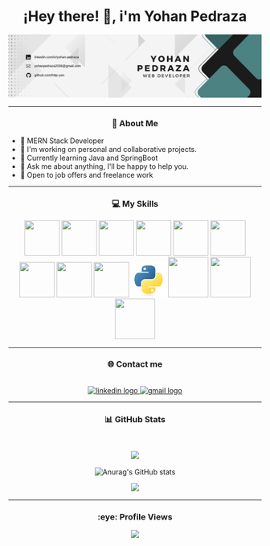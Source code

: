 

<div align="center" width="50">
    
<h1> ¡Hey there! 👋, i'm Yohan Pedraza </h1>

![Web-developer](./Banner%20para%20Linkedin%20Licenciado%20en%20marketing%20Corporativo%20Verde%20y%20blanco.png)

---

<h3> 💫 About Me </h3>


</div>





- 🔬 MERN Stack Developer
- 🔭 I'm working on personal and collaborative projects.
- 🌱 Currently learning Java and SpringBoot
- 💬 Ask me about anything, I'll be happy to help you.
- 🔬 Open to job offers and freelance work




<div align="center" width="50">

---

<h3> 💻 My Skills  </h3>

<img src="https://upload.wikimedia.org/wikipedia/commons/thumb/3/38/HTML5_Badge.svg/240px-HTML5_Badge.svg.png"  width="70" height="70"/>


<img src="https://camo.githubusercontent.com/0da944f181647261c840e34b20ed7e3ca44ddc150869c6ea550cf98d06c81a37/68747470733a2f2f63646e2e6a7364656c6976722e6e65742f67682f64657669636f6e732f64657669636f6e2f69636f6e732f637373332f637373332d6f726967696e616c2e737667"  width="70" height="70"/>

<img src="https://camo.githubusercontent.com/16bbe3c62e06c0099a8bd86816b7993b3eb49d8cd21eb74c7bff7db7dc3787b7/68747470733a2f2f63646e2e6a7364656c6976722e6e65742f67682f64657669636f6e732f64657669636f6e2f69636f6e732f6a6176617363726970742f6a6176617363726970742d6f726967696e616c2e737667"  width="70" height="70"/>


<img src="https://camo.githubusercontent.com/2cde166000bd4271614ef8c0a7e435af8a087c05f4d5a36f1945663d363bd463/68747470733a2f2f63646e2e6a7364656c6976722e6e65742f67682f64657669636f6e732f64657669636f6e2f69636f6e732f6e6f64656a732f6e6f64656a732d6f726967696e616c2e737667"  width="70" height="70"/>


<img src="https://camo.githubusercontent.com/aed5f69c00ea3fd8c8bc70b89d236efae340eb3024526fd11bcba51c80c4aa40/68747470733a2f2f63646e2e6a7364656c6976722e6e65742f67682f64657669636f6e732f64657669636f6e2f69636f6e732f72656163742f72656163742d6f726967696e616c2e737667"  width="70" height="70"/>

<img src="https://camo.githubusercontent.com/20039163b76f7278f3f309c82d7a6f7ab56d560ed0b8f5623805c8399a0ed098/68747470733a2f2f63646e2e6a7364656c6976722e6e65742f67682f64657669636f6e732f64657669636f6e2f69636f6e732f6d6f6e676f64622f6d6f6e676f64622d6f726967696e616c2e737667"  width="70" height="70"/>


<img src="https://camo.githubusercontent.com/5e956ea0943b5a05092e94d7376582051e61fe84af215ad6e35334a2d61b658a/68747470733a2f2f63646e2e6a7364656c6976722e6e65742f67682f64657669636f6e732f64657669636f6e2f69636f6e732f6d7973716c2f6d7973716c2d6f726967696e616c2e737667"  width="70" height="70"/>

<img src="https://camo.githubusercontent.com/38827655e1ae0e1518d635ad89e8aa46b7f977c795952245c36a2d58064f1803/68747470733a2f2f63646e2e6a7364656c6976722e6e65742f67682f64657669636f6e732f64657669636f6e2f69636f6e732f6769742f6769742d6f726967696e616c2e737667"  width="70" height="70"/>

<img src="https://camo.githubusercontent.com/5b2a8527be6ce73521cdb521a1033b92ff7b1860f79585f66ec30ea75ab253e4/68747470733a2f2f63646e2e6a7364656c6976722e6e65742f67682f64657669636f6e732f64657669636f6e2f69636f6e732f6c696e75782f6c696e75782d6f726967696e616c2e737667"  width="70" height="70"/>


<img src="https://raw.githubusercontent.com/devicons/devicon/master/icons/python/python-original.svg"  width="70" height="70"/>

<img src="https://camo.githubusercontent.com/ceb1cf84ef4729e7a2f0414c57c47ac8563ed1c43fd10475a5d706f6b0f76896/68747470733a2f2f63646e2e6a7364656c6976722e6e65742f67682f64657669636f6e732f64657669636f6e2f69636f6e732f6e706d2f6e706d2d6f726967696e616c2d776f72646d61726b2e737667"  width="80" height="80"/>


<img src="https://adware-technologies.s3.amazonaws.com/uploads/technology/thumbnail/20/express-js.png"  width="80" height="80"/>


<img src="https://user-images.githubusercontent.com/7853266/44114706-9c72dd08-9fd1-11e8-8d9d-6d9d651c75ad.png"  width="80" height="80"/>

</div>





<div align="center">
    
---

<h3> 🌐 Contact me </h3>

</br>

<a href="https://www.linkedin.com/in/yohan-pedraza/">
<img src="https://raw.githubusercontent.com/maurodesouza/profile-readme-generator/master/src/assets/icons/social/linkedin/default.svg" width="52" height="40" alt="linkedin logo"  />
</a>

<a href="mailto:yohanpedraza2006@gmail.com">
    <img src="https://raw.githubusercontent.com/maurodesouza/profile-readme-generator/master/src/assets/icons/social/gmail/default.svg" width="52" height="40" alt="gmail logo"  />
</a>



</div>



---


<div align="center" style="display:"flex";">


<h3> 📊 GitHub Stats </h3>

</br>

![](https://github-readme-stats.vercel.app/api/top-langs/?username=http-yon&theme=synthwave&hide_border=false&include_all_commits=true&count_private=false&layout=donut)


![Anurag's GitHub stats](https://github-readme-stats.vercel.app/api?username=http-yon&show_icons=true&theme=synthwave)

[![](https://visitcount.itsvg.in/api?id=http-yon&icon=3&color=12)](https://visitcount.itsvg.in)




---





<h3> :eye: Profile Views </h3>

<p align="center"> <img src="https://komarev.com/ghpvc/?username=http-yon&label=Profile%20views&color=0e75b6&style=flat"/> </p>


</div>







